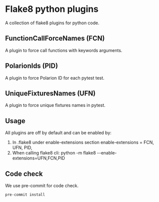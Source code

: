 # Flake8 python plugins
A collection of flake8 plugins for python code.


## FunctionCallForceNames (FCN)
A plugin to force call functions with keywords arguments.

## PolarionIds (PID)
A plugin to force Polarion ID for each pytest test.

## UniqueFixturesNames (UFN)
A plugin to force unique fixtures names in pytest.

## Usage
All plugins are off by default and can be enabled by:
1. In .flake8 under enable-extensions section
   enable-extensions =
    FCN,
    UFN,
    PID,
2. When calling flake8 cli:
   python -m flake8 --enable-extensions=UFN,FCN,PID

## Code check
We use pre-commit for code check.
```bash
pre-commit install
```
